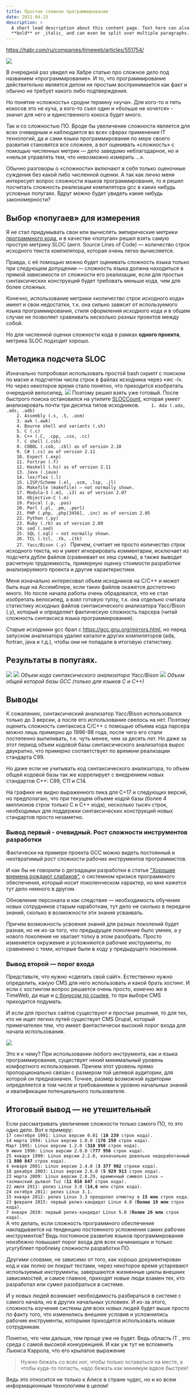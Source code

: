 ```yaml
---
title: Простое сложное программирование
date: 2021-04-15
description: >
  A short lead description about this content page. Text here can also be
  **bold** or _italic_ and can even be split over multiple paragraphs.
---
```


https://habr.com/ru/companies/timeweb/articles/551754/

<img src="https://habrastorage.org/webt/yx/tt/qq/yxttqqw--euowcslniugotlbmkw.jpeg" />

В очередной раз увидел на Хабре статью про сложное дело под названием «программирование». И то, что программирование действительно является делом не простым воспринимается как факт и обычно не требует какого либо подтверждения.

Но понятие «сложность» сродни термину «куча». Для кого-то и пять кокосов это не куча, а кого-то съел один и «больше не хочется» - значит для него и единственного кокоса будет много.

Так и со сложностью ПО. Вроде бы увеличение сложности является для всех очевидным и наблюдается во всех сферах применения IT технологий, да и сами языки программирования по мере своего развития становятся все сложнее, а вот оценивать «сложность» с помощью численных метрик — дело заведомо неблагодарное, но и «нельзя управлять тем, что невозможно измерить ...».

Обычно разговоры о «сложности» включают в себя только оценочные суждения без какой либо численной оценки. А так как лично меня интересует вопрос сложности языков программирования, то я решил  посчитать сложность реализации компилятора gcc в каких нибудь условных попугаях. Вдруг можно будет увидеть какие нибудь закономерности?
<cut />
<h2>Выбор «попугаев» для измерения</h2>
Я не стал придумывать свои или вычислять эмпирические метрики <a href="https://habr.com/ru/company/intel/blog/106082/">программного кода</a>, и в качестве «попугая» решил взять самую простую метрику SLOC (англ. Source Lines of Code) — количество строк исходного текста компилятора, которая очень легко вычисляется.

Правда, с её помощью можно будет оценивать сложность языка только при следующем допущении — сложность языка должна находиться в прямой зависимости от сложности его реализации, если для простых синтаксических конструкций будет требовать меньше кода, чем для более сложных.

Конечно, использование метрики «количество строк исходного кода» имеет и свои недостатки, т.к. она сильно зависит от используемого языка программирования, стиля оформления исходного кода и в общем случае не позволяет сравнивать несколько разных проектов между собой. 

Но для численной оценки сложности кода в рамках <b>одного проекта</b>, метрика SLOC подходит хорошо.

<h2>Методика подсчета SLOC</h2>
Изначально попробовал использовать простой bash скрипт с поиском по маске и подсчетом числа строк в файлах исходника через «wc -l». Но через некоторое время стало понятно, что приходится изобретать очередной велосипед.

<spoiler title="Ну вы поняли:">
<img src="https://habrastorage.org/webt/nu/jr/pp/nujrpph4--btow89pkt3lz6kyfq.jpeg" />
</spoiler>
Поэтому решил взять уже готовый. После быстрого поиска остановился на утилите <a href="https://dwheeler.com/sloccount/">SLOCCount</a>, которая умеет анализировать почти три десятка типов исходников. 

<spoiler title="Список типов файлов для автоматического анализа">
<code>    1. Ada (.ada, .ads, .adb) 
    2. Assembly (.s, .S, .asm) 
    3. awk (.awk) 
    4. Bourne shell and variants (.sh) 
    5. C (.c) 
    6. C++ (.C, .cpp, .cxx, .cc) 
    7. C shell (.csh) 
    8. COBOL (.cob, .cbl) as of version 2.10 
    9. C# (.cs) as of version 2.11 
    10. Expect (.exp) 
    11. Fortran (.f) 
    12. Haskell (.hs) as of version 2.11 
    13. Java (.java) 
    14. lex/flex (.l) 
    15. LISP/Scheme (.el, .scm, .lsp, .jl) 
    16. Makefile (makefile) — not normally shown. 
    17. Modula-3 (.m3, .i3) as of version 2.07 
    18. Objective-C (.m) 
    19. Pascal (.p, .pas) 
    20. Perl (.pl, .pm, .perl) 
    21. PHP (.php, .php[3456], .inc) as of version 2.05 
    22. Python (.py) 
    23. Ruby (.rb) as of version 2.09 
    24. sed (.sed) 
    25. SQL (.sql) — not normally shown. 
    26. TCL (.tcl, .tk, .itk) 
    27. Yacc/Bison (.y) </code>
</spoiler>
Причем, считает не просто количество строк исходного текста, но и умеет игнорировать комментарии, исключает из подсчета дубли файлов (сравнивает их хеш суммы), а также выводит расчетную трудоемкость, примерную оценку стоимости разработки анализируемого проекта и другие характеристики.

Меня изначально интересовал объем исходников на С/С++ и может быть еще на Ассемблере, если таких файлов окажется достаточно много. Но после начала работы очень обрадовался, что не стал изобретать велосипед, а взял готовую тулзу, т.к. она отдельно считала статистику исходных файлов синтаксического анализатора Yacc/Bison (.y), который и определяет фактическую сложность парсера (читай сложность синтаксиса языка программирования).

Старые исходники gcc брал с https://gcc.gnu.org/mirrors.html, но перед запуском анализатора удалил каталоги других компиляторов (ada, fortran, java и т.д.), чтобы они не попадали в итоговую статистику.

<h2>Результаты в попугаях.</h2>
<spoiler title="Таблица">
<img src="https://habrastorage.org/webt/ud/qt/y2/udqty2dxc5856mupn1i_mqbsjbk.jpeg" />
</spoiler>

<img src="https://habrastorage.org/webt/7l/b5/-n/7lb5-nwrjzxstyazy6msyr-jrng.png" />
<i>Объем кода синтаксического анализатора Yacc/Bison</i> 

<img src="https://habrastorage.org/webt/wn/ae/9h/wnae9haqifqpl3kib4miu1pun4i.jpeg" />
<i>Объем общей которой базы GCC (только для языков C и C++)</i>

<h2>Выводы</h2>
К сожалению, синтаксический анализатор Yacc/Bison использовался только до 3 версии, а после его использование свелось на нет. Поэтому оценить сложность синтаксиса С/С++ с помощью объема кода парсера можно лишь примерно до 1996-98 года, после чего его стали постепенно выпиливать, т.е. чуть менее, чем за десять лет. Но даже за этот период объем кодовой базы синтаксического анализатора вырос двукратно, что примерно соответствует по времени реализации стандарта C99.

Но даже если не учитывать код синтаксического анализатора, то объем общей кодовой базы так же коррелирует с внедрением новых стандартов C++: C99, С11 и C14. 

На графике не видно выраженного пика для С+17 и следующих версий, но предполагаю, что при текущем объеме кодой базы (более 4 миллионов строк только С и С++ кода), несколько тысяч строк, необходимых для поддержки синтаксических конструкций новых стандартов просто незаметно. 

<h3>Вывод первый - очевидный. Рост сложности инструментов разработки</h3>
Фактически на примере проекта GCC можно видеть постоянный и неотвратимый рост сложности рабочих инструментов программистов.

И как бы не говорили о деградации разработки в статье <a href="https://habr.com/ru/company/itelma/blog/550620/">"Хорошие времена рождают слабаков"</a>, о системном кризисе программного обеспечения, который носит поколенческом характер, но мне кажется тут дело немного в другом.

Обновление персонала и как следствие — необходимость обучения новых сотрудников старым наработкам, тут дело не сколько в передаче знаний, сколько в возможности эти знания усваивать.

Причем возможность усвоения знаний для разных поколений будет разная, но не из-за того, что предыдущее поколение было умнее, а у нового поколения не хватает толку в этом разобрать. Просто изменяется окружение и усложняются рабочие инструменты, по сравнению с теми, которые были в ходу у предыдущего поколения.

<h3>Вывод второй — порог  входа</h3>
Представьте, что нужно «сделать свой сайт». Естественно нужно определить, какую CMS для него использовать и какой брать хостинг. И если с хостингом вопрос решается очень просто, конечно же в TimeWeb, да еще и <a href="https://timeweb.com/ru/services/hosting?utm_source=rsashka&utm_medium=timeweb&utm_campaign=timeweb-bring-a-friend">с бонусом по ссылке</a>, то при выборе CMS приходится подумать.

И если для простых сайтов существуют и простые решения, то для тех,  кто не ищет легких путей существует CMS Drupal, который примечателен тем, что имеет фантастически высокий порог входа для начала использования.

<img src="https://habrastorage.org/webt/ei/gl/z1/eiglz1cnctqm0y4dsjtfvedezuw.jpeg" />

Это я к чему? При использовании любого инструмента, как и языка программирования, существует некий минимальный уровень комфортного использования. Причем этот уровень прямо пропорционально связан с размером той целевой аудитории, для которой он предназначен. Точнее, размер возможной аудитории определяется в том числе и требованиями к уровню начальных знаний и квалификации потенциального пользователя.

<h2>Итоговый вывод — не утешительный</h2>
Если рассматривать увеличение сложности только самого ПО, то это одно дело. Вот к примеру:

<spoiler title="Статистика ядра Linux с вики">
<code>
17 сентября 1991: Linux версии 0.01 (<b>10 239</b> строк кода).
14 марта 1994: Linux версии 1.0.0 (<b>176 250</b> строк кода).
Март 1995: Linux версии 1.2.0 (<b>310 950</b> строк кода).
9 июня 1996: Linux версии 2.0.0 (<b>777 956</b> строк кода).
25 января 1999: Linux версии 2.2.0, изначально довольно недоработанный (<b>1 800 847 </b>строк кода).
4 января 2001: Linux версии 2.4.0 (<b>3 377 902</b> строки кода).
18 декабря 2003: Linux версии 2.6.0 (<b>5 929 913</b> строк кода).
23 марта 2009: Linux версии 2.6.29, временный символ Linux — тасманский дьявол Tuz (<b>11 010 647 </b>строк кода).
22 июля 2011: релиз Linux 3.0 (<b>14,6</b> млн строк кода).
24 октября 2011: релиз Linux 3.1.
15 января 2012: релиз Linux 3.3 преодолел отметку в <b>15 млн</b> строк кода.
23 февраля 2015: первый релиз-кандидат Linux 4.0 (<b>более 19 млн</b> строк кода).
7 января 2019: первый релиз-кандидат Linux 5.0 (<b>более 26 млн</b> строк кода).
</code></spoiler>
А что делать, если сложность программного обеспечения накладывается на тенденцию постоянного усложнения самих рабочих инструментов? Ведь постоянное развитие языков программирования неизбежно повышает порог входа для всех начинающих и только усугубляет проблему сложности разработки ПО.

Другими словами, не зависимо от того, как хорошо документирован код и как полно он покрыт тестами, через некоторое время устаревают используемые инструменты, завершаются жизненные циклы внешних зависимостей, и самое главное, приходят новые люди взамен тех, кто разработал или сумел разобраться в системе.

И у новых людей возникает необходимость разбираться в системе с самого начала, но в других начальных условиях. И из-за этого, сложность изучения системы для всех новых людей будет выше просто по факту того, что изменились внешние условия и усложнились рабочие инструменты, которыми приходится использовать новым сотрудникам.

Понятно, что чем дальше, тем проще уже не будет. Ведь область IT , это среда с самой высокой конкуренцией. И как уж тут не вспомнить Льюиса Кэррола, что его крылатое выражение <blockquote>Нужно бежать со всех ног, чтобы только оставаться на месте, а чтобы куда-то попасть, надо бежать как минимум вдвое быстрее! </blockquote>Ведь это относится не только к Алисе в стране чудес, но и ко всем информационным технологиям в целом!

